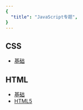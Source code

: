 ```yaml
---
{
  "title": "JavaScript专题",
}
---
```

## CSS
- [基础](./CSS/基础.md)

## HTML
- [基础](./HTML/基础.md)
- [HTML5](./HTML/HTML5.md)
